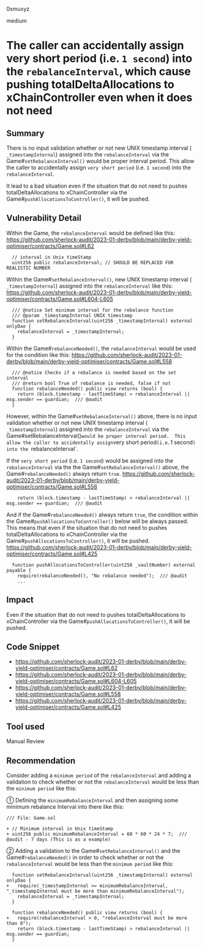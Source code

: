 0xmuxyz

medium

# The caller can accidentally assign very short period (i.e. `1 second`) into the `rebalanceInterval`, which cause pushing totalDeltaAllocations to xChainController even when it does not need

## Summary
There is no input validation whether or not new UNIX timestamp interval ( `_timestampInternal`) assigned into the `rebalanceInterval` via the Game#`setRebalanceInterval()` would be proper interval period. 
This allow the caller to accidentally assign `very short period` (i.e. `1 second`) into the `rebalanceInterval`.

It lead to a bad situation even if the situation that do not need to pushes totalDeltaAllocations to xChainController via the Game#`pushAllocationsToController()`, it will be pushed.

## Vulnerability Detail
Within the Game, the `rebalanceInterval` would be defined like this:
https://github.com/sherlock-audit/2023-01-derby/blob/main/derby-yield-optimiser/contracts/Game.sol#L62
```solidity
  // interval in Unix timeStamp
  uint256 public rebalanceInterval; // SHOULD BE REPLACED FOR REALISTIC NUMBER
```

Within the Game#`setRebalanceInterval()`, new UNIX timestamp interval ( `_timestampInternal`) assigned into the `rebalanceInterval` like this:
https://github.com/sherlock-audit/2023-01-derby/blob/main/derby-yield-optimiser/contracts/Game.sol#L604-L605
```solidity
  /// @notice Set minimum interval for the rebalance function
  /// @param _timestampInternal UNIX timestamp
  function setRebalanceInterval(uint256 _timestampInternal) external onlyDao {
    rebalanceInterval = _timestampInternal;
  }
```

Within the Game#`rebalanceNeeded()`, 
the `rebalanceInterval` would be used for the condition like this:
https://github.com/sherlock-audit/2023-01-derby/blob/main/derby-yield-optimiser/contracts/Game.sol#L558
```solidity
  /// @notice Checks if a rebalance is needed based on the set interval
  /// @return bool True of rebalance is needed, false if not
  function rebalanceNeeded() public view returns (bool) {
    return (block.timestamp - lastTimeStamp) > rebalanceInterval || msg.sender == guardian;  /// @audit 
  }
```

However, within the Game#`setRebalanceInterval()` above, there is no input validation whether or not new UNIX timestamp interval ( `_timestampInternal`) assigned into the `rebalanceInterval` via the Game#setRebalanceInterval()` would be proper interval period. 
This allow the caller to accidentally assign `very short period` (i.e. `1 second`) into the `rebalanceInterval`.

If the `very short period` (i.e. `1 second`) would be assigned into the `rebalanceInterval` via the the Game#`setRebalanceInterval()` above, the Game#`rebalanceNeeded()` always return `true`. 
https://github.com/sherlock-audit/2023-01-derby/blob/main/derby-yield-optimiser/contracts/Game.sol#L558
```solidity
    return (block.timestamp - lastTimeStamp) > rebalanceInterval || msg.sender == guardian;  /// @audit
```
And if the Game#`rebalanceNeeded()` always return `true`, the condition within the Game#`pushAllocationsToController()` below will be always passed. This means that even if the situation that do not need to pushes totalDeltaAllocations to xChainController via the Game#`pushAllocationsToController()`, it will be pushed.
https://github.com/sherlock-audit/2023-01-derby/blob/main/derby-yield-optimiser/contracts/Game.sol#L425
```solidity
  function pushAllocationsToController(uint256 _vaultNumber) external payable {
    require(rebalanceNeeded(), "No rebalance needed");  /// @audit
    ...
```

## Impact
Even if the situation that do not need to pushes totalDeltaAllocations to xChainController via the Game#`pushAllocationsToController()`, it will be pushed.

## Code Snippet
- https://github.com/sherlock-audit/2023-01-derby/blob/main/derby-yield-optimiser/contracts/Game.sol#L62
- https://github.com/sherlock-audit/2023-01-derby/blob/main/derby-yield-optimiser/contracts/Game.sol#L604-L605
- https://github.com/sherlock-audit/2023-01-derby/blob/main/derby-yield-optimiser/contracts/Game.sol#L558
- https://github.com/sherlock-audit/2023-01-derby/blob/main/derby-yield-optimiser/contracts/Game.sol#L425


## Tool used
Manual Review

## Recommendation
Consider adding a `minimum period` of the `rebalanceInterval` and adding a validation to check whether or not the `rebalanceInterval` would be less than the `minimum period` like this:

① Defining the `minimumRebalanceInterval` and then assigning some minimum rebalance Interval into there like this:
```solidity
/// File: Game.sol

+ // Minimum interval in Unix timeStamp
+ uint256 public minimumRebalanceInterval = 60 * 60 * 24 * 7;  /// @audit - 7 days (This is as a example)  
```

② Adding a validation to the Game#`setRebalanceInterval()` and the Game#`rebalanceNeeded()`  in order to check whether or not the `rebalanceInterval` would be less than the `minimum period` like this:
```solidity
  function setRebalanceInterval(uint256 _timestampInternal) external onlyDao {
+   require(_timestampInternal >= minimumRebalanceInterval, "_timestampInternal must be more than minimumRebalanceInterval");
    rebalanceInterval = _timestampInternal;
  }
```
```solidity
  function rebalanceNeeded() public view returns (bool) {
+   require(rebalanceInterval > 0, "rebalanceInterval must be more than 0");
    return (block.timestamp - lastTimeStamp) > rebalanceInterval || msg.sender == guardian;
  }
```

